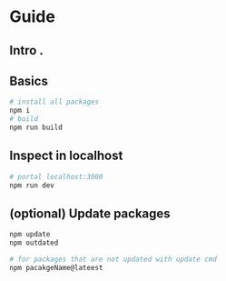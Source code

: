 # Guide

## Intro .

## Basics

```bash
# install all packages
npm i
# build
npm run build
```

## Inspect in localhost

```bash
# portal localhost:3000
npm run dev
```

## (optional) Update packages

```bash
npm update
npm outdated

# for packages that are not updated with update cmd
npm pacakgeName@lateest

```
